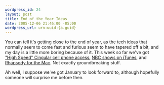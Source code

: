 ```yaml
--- 
wordpress_id: 24
layout: post
title: End of the Year Ideas
date: 2005-12-06 21:46:00 -05:00
wordpress_url: urn:uuid:{a.guid}
---
```

<p>You can tell it's getting close to the end of year, as the tech ideas that normally seem to come fast and furious seem to have tapered off a bit, and my day is a little more boring because of it.  This week so far we've got <a href="http://cingular.mediaroom.com/index.php?s=pageB&amp;item=3" title="Cingular 3G">"High Speed" Cingular cell phone access</a>, <a href="http://www.apple.com/pr/library/2005/dec/06nbc.html" title="NBC Universal &amp; Apple Offer New Primetime, Cable, Late-Night &amp; Classic TV Shows on the iTunes Music Store">NBC shows on iTunes</a>, and <a href="http://avc.blogs.com/a_vc/2005/12/oh_hell_yeah.html" title="Rhapsody for the Mac">Rhapsody for the Mac</a>.  Not exactly groundbreaking stuff.  </p>

<p>Ah well, I suppose we've got January to look forward to, although hopefully someone will surprise me before then.</p>
